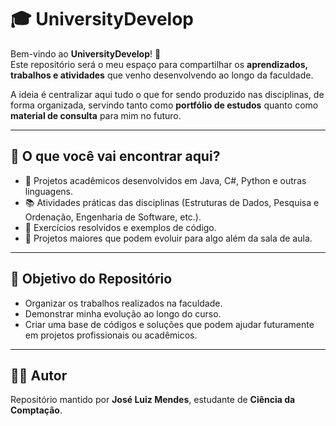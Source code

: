 # 🎓 UniversityDevelop

Bem-vindo ao **UniversityDevelop**! 🚀  
Este repositório será o meu espaço para compartilhar os **aprendizados, trabalhos e atividades** que venho desenvolvendo ao longo da faculdade.  

A ideia é centralizar aqui tudo o que for sendo produzido nas disciplinas, de forma organizada, servindo tanto como **portfólio de estudos** quanto como **material de consulta** para mim no futuro.  

---

## 📌 O que você vai encontrar aqui?

- 📂 Projetos acadêmicos desenvolvidos em Java, C#, Python e outras linguagens.  
- 📚 Atividades práticas das disciplinas (Estruturas de Dados, Pesquisa e Ordenação, Engenharia de Software, etc.).  
- 📝 Exercícios resolvidos e exemplos de código.  
- 🚀 Projetos maiores que podem evoluir para algo além da sala de aula.  

---

## 🎯 Objetivo do Repositório

- Organizar os trabalhos realizados na faculdade.  
- Demonstrar minha evolução ao longo do curso.  
- Criar uma base de códigos e soluções que podem ajudar futuramente em projetos profissionais ou acadêmicos.  

---

## 👨‍💻 Autor

Repositório mantido por **José Luiz Mendes**, estudante de **Ciência da Comptação**.  
